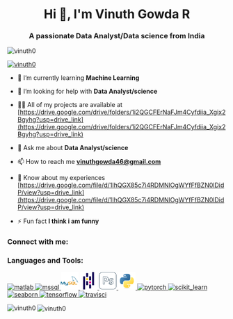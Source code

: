 <h1 align="center">Hi 👋, I'm Vinuth Gowda R</h1>
<h3 align="center">A passionate Data Analyst/Data science from India</h3>

<p align="left"> <img src="https://komarev.com/ghpvc/?username=vinuth0&label=Profile%20views&color=0e75b6&style=flat" alt="vinuth0" /> </p>

<p align="left"> <a href="https://github.com/ryo-ma/github-profile-trophy"><img src="https://github-profile-trophy.vercel.app/?username=vinuth0" alt="vinuth0" /></a> </p>

- 🌱 I’m currently learning **Machine Learning**

- 🤝 I’m looking for help with **Data Analyst/science**

- 👨‍💻 All of my projects are available at [https://drive.google.com/drive/folders/1i2QGCFErNaFJm4Cyfdiia_Xgix2Bgyhg?usp=drive_link](https://drive.google.com/drive/folders/1i2QGCFErNaFJm4Cyfdiia_Xgix2Bgyhg?usp=drive_link)

- 💬 Ask me about **Data Analyst/science**

- 📫 How to reach me **vinuthgowda46@gmail.com**

- 📄 Know about my experiences [https://drive.google.com/file/d/1IhQGX85c7i4RDMNlOgWYfFfBZN0lDidP/view?usp=drive_link](https://drive.google.com/file/d/1IhQGX85c7i4RDMNlOgWYfFfBZN0lDidP/view?usp=drive_link)

- ⚡ Fun fact **I think i am funny**

<h3 align="left">Connect with me:</h3>
<p align="left">
</p>

<h3 align="left">Languages and Tools:</h3>
<p align="left"> <a href="https://www.mathworks.com/" target="_blank" rel="noreferrer"> <img src="https://upload.wikimedia.org/wikipedia/commons/2/21/Matlab_Logo.png" alt="matlab" width="40" height="40"/> </a> <a href="https://www.microsoft.com/en-us/sql-server" target="_blank" rel="noreferrer"> <img src="https://www.svgrepo.com/show/303229/microsoft-sql-server-logo.svg" alt="mssql" width="40" height="40"/> </a> <a href="https://www.mysql.com/" target="_blank" rel="noreferrer"> <img src="https://raw.githubusercontent.com/devicons/devicon/master/icons/mysql/mysql-original-wordmark.svg" alt="mysql" width="40" height="40"/> </a> <a href="https://pandas.pydata.org/" target="_blank" rel="noreferrer"> <img src="https://raw.githubusercontent.com/devicons/devicon/2ae2a900d2f041da66e950e4d48052658d850630/icons/pandas/pandas-original.svg" alt="pandas" width="40" height="40"/> </a> <a href="https://www.photoshop.com/en" target="_blank" rel="noreferrer"> <img src="https://raw.githubusercontent.com/devicons/devicon/master/icons/photoshop/photoshop-line.svg" alt="photoshop" width="40" height="40"/> </a> <a href="https://www.python.org" target="_blank" rel="noreferrer"> <img src="https://raw.githubusercontent.com/devicons/devicon/master/icons/python/python-original.svg" alt="python" width="40" height="40"/> </a> <a href="https://pytorch.org/" target="_blank" rel="noreferrer"> <img src="https://www.vectorlogo.zone/logos/pytorch/pytorch-icon.svg" alt="pytorch" width="40" height="40"/> </a> <a href="https://scikit-learn.org/" target="_blank" rel="noreferrer"> <img src="https://upload.wikimedia.org/wikipedia/commons/0/05/Scikit_learn_logo_small.svg" alt="scikit_learn" width="40" height="40"/> </a> <a href="https://seaborn.pydata.org/" target="_blank" rel="noreferrer"> <img src="https://seaborn.pydata.org/_images/logo-mark-lightbg.svg" alt="seaborn" width="40" height="40"/> </a> <a href="https://www.tensorflow.org" target="_blank" rel="noreferrer"> <img src="https://www.vectorlogo.zone/logos/tensorflow/tensorflow-icon.svg" alt="tensorflow" width="40" height="40"/> </a> <a href="https://travis-ci.org" target="_blank" rel="noreferrer"> <img src="https://www.vectorlogo.zone/logos/travis-ci/travis-ci-icon.svg" alt="travisci" width="40" height="40"/> </a> </p>

<p><img align="left" src="https://github-readme-stats.vercel.app/api/top-langs?username=vinuth0&show_icons=true&locale=en&layout=compact" alt="vinuth0" /></p>

<p>&nbsp;<img align="center" src="https://github-readme-stats.vercel.app/api?username=vinuth0&show_icons=true&locale=en" alt="vinuth0" /></p>

